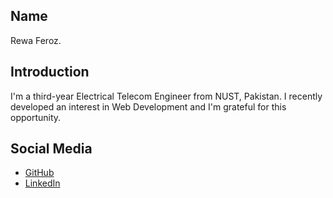 ## Name
Rewa Feroz.

## Introduction
I'm a third-year Electrical Telecom Engineer from NUST, Pakistan. I recently developed an interest in Web Development and I'm grateful for this opportunity.
## Social Media
- [GitHub](https://github.com/rewaferoz)
- [LinkedIn](https://linkedin.com/in/rewa-adil)
